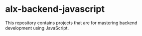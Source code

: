 # alx-backend-javascript
This repository contains projects that are for mastering backend development using JavaScript.
